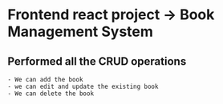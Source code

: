 # Frontend react project -> Book Management System
## Performed all the CRUD operations 
    - We can add the book 
    - we can edit and update the existing book 
    - We can delete the book 

